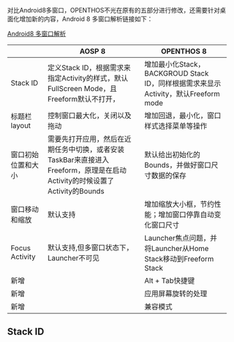 对比Android8多窗口，OPENTHOS不光在原有的五部分进行修改，还需要针对桌面化增加新的内容，Android 8 多窗口解析链接如下：

[Android8 多窗口解析](https://github.com/potatomagic/GoodGoodStudy_DayDayUp/blob/master/Android/Android%E5%A4%9A%E7%AA%97%E5%8F%A3/Android7%20Android8%20%E5%A4%9A%E7%AA%97%E5%8F%A3%E8%A7%A3%E6%9E%90.md)

||AOSP 8|OPENTHOS 8|
|---|---|---|
|Stack ID|定义Stack ID，根据需求来指定Activity的样式，默认FullScreen Mode，且Freeform默认不打开，|增加最小化Stack，BACKGROUD Stack ID，同样根据需求来显示Activity，默认Freeform mode|
|标题栏layout|控制窗口最大化，关闭以及拖动|增加回退，最小化，窗口样式选择菜单等操作|
|窗口初始位置和大小|需要先打开应用，然后在近期任务中切换，或者安装TaskBar来直接进入Freeform，原理是在启动Activity的时候设置了Activity的Bounds|默认给出初始化的Bounds，并做好窗口尺寸数据的保存|
|窗口移动和缩放|默认支持|增加缩放大小框，节约性能；增加窗口停靠自动变化窗口尺寸|
|Focus Activity|默认支持,但多窗口状态下，Launcher不可见|Launcher焦点问题，并将Launcher从Home Stack移动到Freeform Stack|
|新增||Alt + Tab快捷键|
|新增||应用屏幕旋转的处理|
|新增||兼容模式|

## Stack ID
